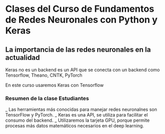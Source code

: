# Clases del Curso de Fundamentos de Redes Neuronales con Python y Keras

## La importancia de las redes neuronales en la actualidad

Keras no es un backend es un API que se conecta con un backend como
Tensorflow, Theano, CNTK, PyTorch

En este curso usaremos Keras con Tensorflow

### Resumen de la clase Estudiantes
_
Las herramientas más conocidas para manejar redes neuronalnes son TensorFlow y PyTorch.
_
Keras es una API, se utiliza para facilitar el consumo del backend.
_
Utilizaremos la tarjeta GPU, porque permite procesas más datos matemáticos necesarios en el deep learning.

## 
